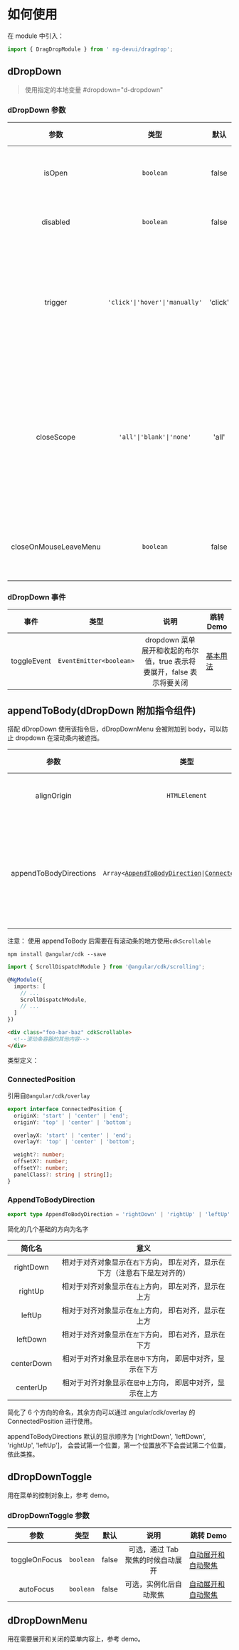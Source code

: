 # 如何使用

在 module 中引入：

```typescript
import { DragDropModule } from ' ng-devui/dragdrop';
```

## dDropDown

> 使用指定的本地变量 #dropdown="d-dropdown"

### dDropDown 参数

|         参数          |              类型              |  默认   |                                                      说明                                                       | 跳转 Demo                                              |
| :-------------------: | :----------------------------: | :-----: | :-------------------------------------------------------------------------------------------------------------: | ------------------------------------------------------ |
|        isOpen         |           `boolean`            |  false  |                                      可选，可以显示指定 dropdown 是否打开                                       | [设置 isOpen 控制下拉](demo#dropdown-set-is-open)      |
|       disabled        |           `boolean`            |  false  |                                         可选，设置为 true 禁用 dropdown                                         |
|        trigger        | `'click'\|'hover'\|'manually'` | 'click' |           可选，dropdown 触发方式, click 为点击，hover 为悬停（也包含点击）、manually 为完全手动控制            | [悬浮下拉](demo#suspension-drop-down)                  |
|      closeScope       |    `'all'\|'blank'\|'none'`    |  'all'  | 可选，点击关闭区域，blank 点击非菜单空白才关闭, all 点击菜单内外都关闭，none 菜单内外均不关闭仅下拉按键可以关闭 | [关闭触发点设置](demo#turn-off-trigger-point-settings) |
| closeOnMouseLeaveMenu |           `boolean`            |  false  |                                   可选，是否进入菜单后离开菜单的时候关闭菜单                                    | [多级下拉菜单](demo#multi-level-drop-down-menu)        |

### dDropDown 事件

|    事件     |          类型           |                                  说明                                  | 跳转 Demo                    |
| :---------: | :---------------------: | :--------------------------------------------------------------------: | ---------------------------- |
| toggleEvent | `EventEmitter<boolean>` | dropdown 菜单展开和收起的布尔值，true 表示将要展开，false 表示将要关闭 | [基本用法](demo#basic-usage) |

## appendToBody(dDropDown 附加指令组件)

搭配 dDropDown 使用该指令后，dDropDownMenu 会被附加到 body，可以防止 dropdown 在滚动条内被遮挡。

|          参数          |                                                   类型                                                    |                       默认                       |                  说明                   | 跳转 Demo                                        |
| :--------------------: | :-------------------------------------------------------------------------------------------------------: | :----------------------------------------------: | :-------------------------------------: | ------------------------------------------------ |
|      alignOrigin       |                                               `HTMLElement`                                               |          可选，dDropDownToggle 所在对象          |             指定对齐的对象              | [设置展开位置处理](demo#when-using-appendtobody) |
| appendToBodyDirections | `Array<`[`AppendToBodyDirection`](#appendtobodydirection)`\|`[`ConnectedPosition`](#connectedposition)`>` | `['rightDown', 'leftDown', 'rightUp', 'leftUp']` | 可选， 方向数组优先采用数组里靠前的位置 | [设置展开位置处理](demo#when-using-appendtobody) |

注意： 使用 appendToBody 后需要在有滚动条的地方使用`cdkScrollable`

```terminal
npm install @angular/cdk --save
```

```TypeScript
import { ScrollDispatchModule } from '@angular/cdk/scrolling';

@NgModule({
  imports: [
    // ...
    ScrollDispatchModule,
    // ...
  ]
})
```

```html
<div class="foo-bar-baz" cdkScrollable>
  <!--滚动条容器的其他内容-->
</div>
```

类型定义：

### ConnectedPosition

引用自`@angular/cdk/overlay`

```typescript
export interface ConnectedPosition {
  originX: 'start' | 'center' | 'end';
  originY: 'top' | 'center' | 'bottom';

  overlayX: 'start' | 'center' | 'end';
  overlayY: 'top' | 'center' | 'bottom';

  weight?: number;
  offsetX?: number;
  offsetY?: number;
  panelClass?: string | string[];
}
```

### AppendToBodyDirection

```typescript
export type AppendToBodyDirection = 'rightDown' | 'rightUp' | 'leftUp' | 'leftDown' | 'centerDown' | 'centerUp';
```

简化的几个基础的方向为名字

|   简化名   |                                    意义                                     |
| :--------: | :-------------------------------------------------------------------------: |
| rightDown  | 相对于对齐对象显示在`右下`方向， 即左对齐，显示在下方（注意右下是左对齐的） |
|  rightUp   |            相对于对齐对象显示在`右上`方向， 即左对齐，显示在上方            |
|   leftUp   |            相对于对齐对象显示在`左上`方向， 即右对齐，显示在上方            |
|  leftDown  |            相对于对齐对象显示在`左下`方向， 即右对齐，显示在下方            |
| centerDown |          相对于对齐对象显示在`居中下`方向， 即居中对齐，显示在下方          |
|  centerUp  |          相对于对齐对象显示在`居中上`方向， 即居中对齐，显示在上方          |

简化了 6 个方向的命名，其余方向可以通过 angular/cdk/overlay 的 ConnectedPosition 进行使用。

appendToBodyDirections 默认的显示顺序为 ['rightDown', 'leftDown', 'rightUp', 'leftUp']，
会尝试第一个位置，第一个位置放不下会尝试第二个位置，依此类推。

## dDropDownToggle

用在菜单的控制对象上，参考 demo。

### dDropDownToggle 参数

|     参数      |   类型    | 默认  |               说明                | 跳转 Demo                                             |
| :-----------: | :-------: | :---: | :-------------------------------: | ----------------------------------------------------- |
| toggleOnFocus | `boolean` | false | 可选，通过 Tab 聚焦的时候自动展开 | [自动展开和自动聚焦](demo#auto-expand-and-auto-focus) |
|   autoFocus   | `boolean` | false |      可选，实例化后自动聚焦       | [自动展开和自动聚焦](demo#auto-expand-and-auto-focus) |

## dDropDownMenu

用在需要展开和关闭的菜单内容上，参考 demo。
